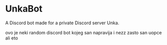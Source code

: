 # UnkaBot
A Discord bot made for a private Discord server Unka.


ovo je neki random discord bot kojeg san napravija i nezz zasto san uopce ali eto
